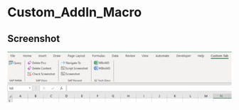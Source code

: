 # Custom_AddIn_Macro

## Screenshot
![Screenshot](https://github.com/britneymuk/Custom_AddIn_Macro/blob/main/Screenshots/Screenshot1.png)
